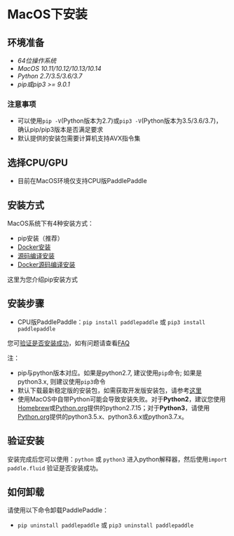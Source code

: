# **MacOS下安装**

## 环境准备

* *64位操作系统*
* *MacOS 10.11/10.12/10.13/10.14*
* *Python 2.7/3.5/3.6/3.7*
* *pip或pip3 >= 9.0.1*

### 注意事项

* 可以使用`pip -V`(Python版本为2.7)或`pip3 -V`(Python版本为3.5/3.6/3.7)，确认pip/pip3版本是否满足要求
* 默认提供的安装包需要计算机支持AVX指令集

## 选择CPU/GPU

* 目前在MacOS环境仅支持CPU版PaddlePaddle

## 安装方式

MacOS系统下有4种安装方式：

* pip安装（推荐）
* [Docker安装](./install_Docker.html)
* [源码编译安装](./compile/compile_MacOS.html/#mac_source)
* [Docker源码编译安装](./compile/compile_MacOS.html/#mac_docker)

这里为您介绍pip安装方式

## 安装步骤

* CPU版PaddlePaddle：`pip install paddlepaddle` 或 `pip3 install paddlepaddle`

您可[验证是否安装成功](#check)，如有问题请查看[FAQ](./FAQ.html)

注：

* pip与python版本对应。如果是python2.7, 建议使用`pip`命令; 如果是python3.x, 则建议使用`pip3`命令
* 默认下载最新稳定版的安装包，如需获取开发版安装包，请参考[这里](./Tables.html/#ciwhls)
* 使用MacOS中自带Python可能会导致安装失败。对于**Python2**，建议您使用[Homebrew](https://brew.sh)或[Python.org](https://www.python.org/ftp/python/2.7.15/python-2.7.15-macosx10.9.pkg)提供的python2.7.15；对于**Python3**，请使用[Python.org](https://www.python.org/downloads/mac-osx/)提供的python3.5.x、python3.6.x或python3.7.x。

<a name="check"></a>
## 验证安装
安装完成后您可以使用：`python` 或 `python3` 进入python解释器，然后使用`import paddle.fluid` 验证是否安装成功。

## 如何卸载

请使用以下命令卸载PaddlePaddle：

* `pip uninstall paddlepaddle` 或 `pip3 uninstall paddlepaddle`
